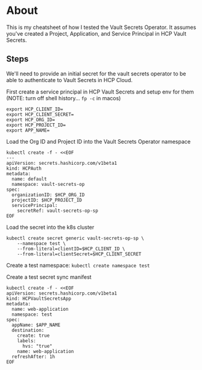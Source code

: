 # About
This is my cheatsheet of how I tested the Vault Secrets Operator.  It assumes you've created a Project, Application, and Service Principal in HCP Vault Secrets.

## Steps
We'll need to provide an initial secret for the vault secrets operator to be able to authenticate to Vault Secrets in HCP Cloud.

First create a service principal in HCP Vault Secrets and setup env for them (NOTE: turn off shell history... `fp -c` in macos)
```
export HCP_CLIENT_ID=
export HCP_CLIENT_SECRET=
export HCP_ORG_ID=
export HCP_PROJECT_ID=
export APP_NAME=
```

Load the Org ID and Project ID into the Vault Secrets Operator namespace
```
kubectl create -f - <<EOF
---
apiVersion: secrets.hashicorp.com/v1beta1
kind: HCPAuth
metadata:
  name: default
  namespace: vault-secrets-op
spec:
  organizationID: $HCP_ORG_ID
  projectID: $HCP_PROJECT_ID
  servicePrincipal:
    secretRef: vault-secrets-op-sp
EOF
```

Load the secret into the k8s cluster
```
kubectl create secret generic vault-secrets-op-sp \
    --namespace test \
    --from-literal=clientID=$HCP_CLIENT_ID \
    --from-literal=clientSecret=$HCP_CLIENT_SECRET
```

Create a test namespace: `kubectl create namespace test`

Create a test secret sync manifest
```
kubectl create -f - <<EOF
apiVersion: secrets.hashicorp.com/v1beta1
kind: HCPVaultSecretsApp
metadata:
  name: web-application
  namespace: test
spec:
  appName: $APP_NAME
  destination:
    create: true
    labels:
      hvs: "true"
    name: web-application
  refreshAfter: 1h
EOF

```